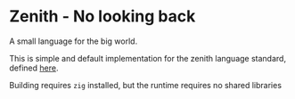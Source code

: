 # Zenith - No looking back

A small language for the big world.

This is simple and default implementation for the zenith language 
standard, defined [here](docs/proposals/p0000-language-base.md).

Building requires `zig` installed, but the runtime requires no shared
libraries

